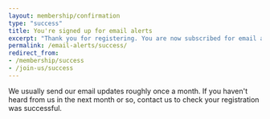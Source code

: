 ```yaml
---
layout: membership/confirmation
type: "success"
title: You're signed up for email alerts
excerpt: "Thank you for registering. You are now subscribed for email alerts."
permalink: /email-alerts/success/
redirect_from:
- /membership/success
- /join-us/success
---
```


We usually send our email updates roughly once a month. If you haven't heard from us in the next month or so, contact us to check your registration was successful.
